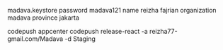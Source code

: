 madava.keystore
password
madava121
name
reizha fajrian
organization
madava
province
jakarta

codepush
appcenter codepush release-react -a reizha77-gmail.com/Madava -d Staging
